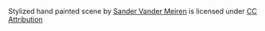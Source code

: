 Stylized hand painted scene by <a href="https://sketchfab.com/Sander.Vander.Meiren" target="_blank" rel="noopener">Sander Vander Meiren</a> is licensed under <a href="https://creativecommons.org/licenses/by/4.0/" target="_blank" rel="noopener">CC Attribution</a>


